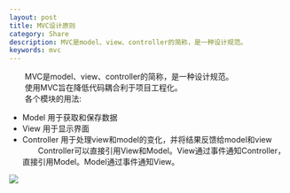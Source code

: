 ```yaml
---
layout: post
title: MVC设计原则
category: Share 
description: MVC是model、view、controller的简称，是一种设计规范。
keywords: mvc
---
```


&emsp;&emsp;MVC是model、view、controller的简称，是一种设计规范。  
&emsp;&emsp;使用MVC旨在降低代码耦合利于项目工程化。  
&emsp;&emsp;各个模块的用法:  
+ Model 用于获取和保存数据
+ View 用于显示界面
+ Controller 用于处理view和model的变化，并将结果反馈给model和view  
&emsp;&emsp;Controller可以直接引用View和Model。View通过事件通知Controller，直接引用Model。Model通过事件通知View。  
<img src="https://yuml.me/diagram/scruffy/class/[Contoller]->[view],[Contoller]->[model],[view]events -.->[Contoller],[view]->[model],[model]events -.->[view]" >
